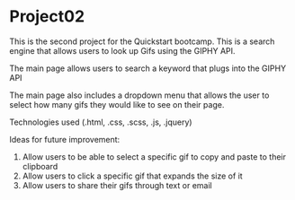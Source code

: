 # Project02
This is the second project for the Quickstart bootcamp. This is a search engine that allows users to look up Gifs using the GIPHY API.

The main page allows users to search a keyword that plugs into the GIPHY API

The main page also includes a dropdown menu that allows the user to select how many gifs they would like to see on their page.

Technologies used (.html, .css, .scss, .js, .jquery)

Ideas for future improvement:
1. Allow users to be able to select a specific gif to copy and paste to their clipboard
2. Allow users to click a specific gif that expands the size of it
3. Allow users to share their gifs through text or email